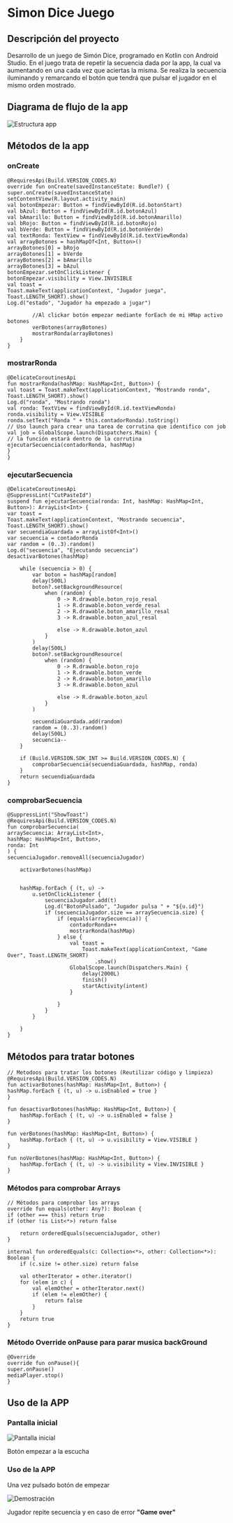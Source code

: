 # Simon Dice Juego

## Descripción del proyecto

Desarrollo de un juego de Simón Dice, programado en Kotlin con Android Studio. 
En el juego trata de repetir la secuencia dada por la app, la cual va aumentando en una cada vez que aciertas la misma.
Se realiza la secuencia iluminando y remarcando el botón que tendrá que pulsar el jugador en el mismo orden mostrado.

## Diagrama de flujo de la app
![Estructura app](/app/media/estructura.png)

## Métodos de la app
### onCreate
    @RequiresApi(Build.VERSION_CODES.N)
    override fun onCreate(savedInstanceState: Bundle?) {
    super.onCreate(savedInstanceState)
    setContentView(R.layout.activity_main)
    val botonEmpezar: Button = findViewById(R.id.botonStart)
    val bAzul: Button = findViewById(R.id.botonAzul)
    val bAmarillo: Button = findViewById(R.id.botonAmarillo)
    val bRojo: Button = findViewById(R.id.botonRojo)
    val bVerde: Button = findViewById(R.id.botonVerde)
    val textRonda: TextView = findViewById(R.id.textViewRonda)
    val arrayBotones = hashMapOf<Int, Button>()
    arrayBotones[0] = bRojo
    arrayBotones[1] = bVerde
    arrayBotones[2] = bAmarillo
    arrayBotones[3] = bAzul
    botonEmpezar.setOnClickListener {
    botonEmpezar.visibility = View.INVISIBLE
    val toast =
    Toast.makeText(applicationContext, "Jugador juega", Toast.LENGTH_SHORT).show()
    Log.d("estado", "Jugador ha empezado a jugar")

            //Al clickar botón empezar mediante forEach de mi HMap activo botones
            verBotones(arrayBotones)
            mostrarRonda(arrayBotones)
        }
    }

### mostrarRonda
    @DelicateCoroutinesApi
    fun mostrarRonda(hashMap: HashMap<Int, Button>) {
    val toast = Toast.makeText(applicationContext, "Mostrando ronda", Toast.LENGTH_SHORT).show()
    Log.d("ronda", "Mostrando ronda")
    val ronda: TextView = findViewById(R.id.textViewRonda)
    ronda.visibility = View.VISIBLE
    ronda.setText("Ronda " + this.contadorRonda).toString()
    // Uso launch para crear una tarea de corrutina que identifico con job
    val job = GlobalScope.launch(Dispatchers.Main) {
    // la función estará dentro de la corrutina
    ejecutarSecuencia(contadorRonda, hashMap)
    }
    }

### ejecutarSecuencia
    @DelicateCoroutinesApi
    @SuppressLint("CutPasteId")
    suspend fun ejecutarSecuencia(ronda: Int, hashMap: HashMap<Int, Button>): ArrayList<Int> {
    var toast =
    Toast.makeText(applicationContext, "Mostrando secuencia", Toast.LENGTH_SHORT).show()
    var secuendiaGuardada = arrayListOf<Int>()
    var secuencia = contadorRonda
    var random = (0..3).random()
    Log.d("secuencia", "Ejecutando secuencia")
    desactivarBotones(hashMap)

        while (secuencia > 0) {
            var boton = hashMap[random]
            delay(500L)
            boton?.setBackgroundResource(
                when (random) {
                    0 -> R.drawable.boton_rojo_resal
                    1 -> R.drawable.boton_verde_resal
                    2 -> R.drawable.boton_amarillo_resal
                    3 -> R.drawable.boton_azul_resal

                    else -> R.drawable.boton_azul
                }
            )
            delay(500L)
            boton?.setBackgroundResource(
                when (random) {
                    0 -> R.drawable.boton_rojo
                    1 -> R.drawable.boton_verde
                    2 -> R.drawable.boton_amarillo
                    3 -> R.drawable.boton_azul

                    else -> R.drawable.boton_azul
                }
            )

            secuendiaGuardada.add(random)
            random = (0..3).random()
            delay(500L)
            secuencia--
        }

        if (Build.VERSION.SDK_INT >= Build.VERSION_CODES.N) {
            comprobarSecuencia(secuendiaGuardada, hashMap, ronda)
        }
        return secuendiaGuardada
    }
### comprobarSecuencia
    @SuppressLint("ShowToast")
    @RequiresApi(Build.VERSION_CODES.N)
    fun comprobarSecuencia(
    arraySecuencia: ArrayList<Int>,
    hashMap: HashMap<Int, Button>,
    ronda: Int
    ) {
    secuenciaJugador.removeAll(secuenciaJugador)

        activarBotones(hashMap)


        hashMap.forEach { (t, u) ->
            u.setOnClickListener {
                secuenciaJugador.add(t)
                Log.d("BotonPulsado", "Jugador pulsa " + "${u.id}")
                if (secuenciaJugador.size == arraySecuencia.size) {
                    if (equals(arraySecuencia)) {
                        contadorRonda++
                        mostrarRonda(hashMap)
                    } else {
                        val toast =
                            Toast.makeText(applicationContext, "Game Over", Toast.LENGTH_SHORT)
                                .show()
                        GlobalScope.launch(Dispatchers.Main) {
                            delay(2000L)
                            finish()
                            startActivity(intent)
                        }

                    }
                }
            }

        }
    }
## Métodos para tratar botones
    // Metodoos para tratar los botones (Reutilizar código y limpieza)
    @RequiresApi(Build.VERSION_CODES.N)
    fun activarBotones(hashMap: HashMap<Int, Button>) {
    hashMap.forEach { (t, u) -> u.isEnabled = true }
    }

    fun desactivarBotones(hashMap: HashMap<Int, Button>) {
        hashMap.forEach { (t, u) -> u.isEnabled = false }
    }

    fun verBotones(hashMap: HashMap<Int, Button>) {
        hashMap.forEach { (t, u) -> u.visibility = View.VISIBLE }
    }

    fun noVerBotones(hashMap: HashMap<Int, Button>) {
        hashMap.forEach { (t, u) -> u.visibility = View.INVISIBLE }
    }

### Métodos para comprobar Arrays
    // Métodos para comprobar los arrays
    override fun equals(other: Any?): Boolean {
    if (other === this) return true
    if (other !is List<*>) return false

        return orderedEquals(secuenciaJugador, other)
    }
    
    internal fun orderedEquals(c: Collection<*>, other: Collection<*>): Boolean {
        if (c.size != other.size) return false

        val otherIterator = other.iterator()
        for (elem in c) {
            val elemOther = otherIterator.next()
            if (elem != elemOther) {
                return false
            }
        }
        return true
    }
### Método Override onPause para parar musica backGround
    @Override
    override fun onPause(){
    super.onPause()
    mediaPlayer.stop()
    }

## Uso de la APP
### Pantalla inicial

![Pantalla inicial](/app/media/inicio.png)


Botón empezar a la escucha

### Uso de la APP

Una vez pulsado botón de empezar


![Demostración](https://github.com/jsamperevazquez/SimonGame/blob/desarrollo/app/media/20211104_170644.gif)

Jugador repite secuencia y en caso de error **"Game over"**
